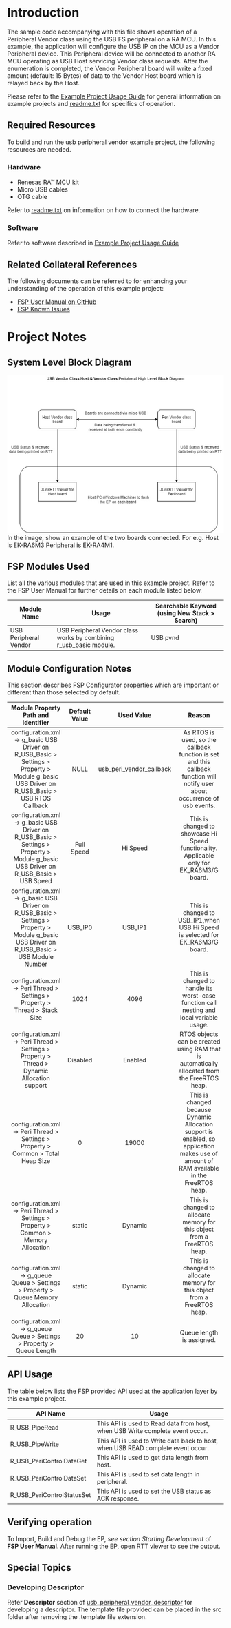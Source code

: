 # Introduction #

The sample code accompanying with this file shows operation of a Peripheral Vendor class using the USB FS peripheral on a RA MCU.
In this example, the application will configure the USB IP on the MCU as a Vendor Peripheral device. This Peripheral device will be connected to another RA MCU operating as USB Host servicing Vendor class requests.
After the enumeration is completed, the Vendor Peripheral board will write a fixed amount (default: 15 Bytes) of data to the Vendor Host board which is relayed back by the Host.

Please refer to the [Example Project Usage Guide](https://github.com/renesas/ra-fsp-examples/blob/master/example_projects/Example%20Project%20Usage%20Guide.pdf) 
for general information on example projects and [readme.txt](./readme.txt) for specifics of operation.

## Required Resources ##
To build and run the usb peripheral vendor example project, the following resources are needed.

### Hardware ###
* Renesas RA™ MCU kit
* Micro USB cables
* OTG cable

Refer to [readme.txt](./readme.txt) on information on how to connect the hardware.

### Software ###
Refer to software described in [Example Project Usage Guide](https://github.com/renesas/ra-fsp-examples/blob/master/example_projects/Example%20Project%20Usage%20Guide.pdf)

## Related Collateral References ##
The following documents can be referred to for enhancing your understanding of 
the operation of this example project:
- [FSP User Manual on GitHub](https://renesas.github.io/fsp/)
- [FSP Known Issues](https://github.com/renesas/fsp/issues)

# Project Notes #

## System Level Block Diagram ##
![usb_vendor_peri](images/usb_vendor_class.jpg "USB Vendor Block Diagram")  
In the image, show an example of the two boards connected. For e.g. Host is EK-RA6M3 Peripheral is EK-RA4M1.

## FSP Modules Used ##
List all the various modules that are used in this example project. Refer to the FSP User Manual for further details on each module listed below.

| Module Name | Usage  | Searchable Keyword (using New Stack > Search) |
|-------------|-----------------------------------------------|-----------------------------------------------|
| USB Peripheral Vendor |USB Peripheral Vendor class works by combining r_usb_basic module. | USB pvnd |

## Module Configuration Notes ##
This section describes FSP Configurator properties which are important or different than those selected by default. 

|   Module Property Path and Identifier   |   Default Value   |   Used Value   |   Reason   |
| :-------------------------------------: | :---------------: | :------------: | :--------: |
|   configuration.xml -> g_basic USB Driver on R_USB_Basic > Settings > Property > Module g_basic USB Driver on R_USB_Basic > USB RTOS Callback  |   NULL   |   usb_peri_vendor_callback   |   As RTOS is used, so the callback function is set and this callback function will notify user about occurrence of usb events.   |
|   configuration.xml -> g_basic USB Driver on R_USB_Basic > Settings > Property > Module g_basic USB Driver on R_USB_Basic > USB Speed  |   Full Speed   |   Hi Speed   |   This is changed to showcase Hi Speed functionality. Applicable only for EK_RA6M3/G board.   |
|   configuration.xml -> g_basic USB Driver on R_USB_Basic > Settings > Property > Module g_basic USB Driver on R_USB_Basic > USB Module Number  |   USB_IP0   |   USB_IP1   |   This is changed to USB_IP1,when USB Hi Speed is selected for EK_RA6M3/G board.   |
|   configuration.xml -> Peri Thread > Settings > Property > Thread > Stack Size  |   1024   |   4096   |   This is changed to handle its worst-case function call nesting and local variable usage.   |
|   configuration.xml -> Peri Thread > Settings > Property > Thread > Dynamic Allocation support  |   Disabled   |   Enabled   |   RTOS objects can be created using RAM that is automatically allocated from the FreeRTOS heap.   |
|   configuration.xml -> Peri Thread > Settings > Property > Common > Total Heap Size  |   0   |   19000   |   This is changed because Dynamic Allocation support is enabled, so application makes use of amount of RAM available in the FreeRTOS heap.   |
|   configuration.xml -> Peri Thread > Settings > Property > Common > Memory Allocation  |   static   |   Dynamic   |   This is changed to allocate memory for this object from a FreeRTOS heap.   |
|   configuration.xml -> g_queue Queue > Settings > Property > Queue Memory Allocation |   static   |   Dynamic   | This is changed to allocate memory for this object from a FreeRTOS heap.   |
|   configuration.xml -> g_queue Queue > Settings > Property > Queue Length |  20   |   10   | Queue length is assigned. |

## API Usage ##

The table below lists the FSP provided API used at the application layer by this example project.

| API Name    | Usage                                                                          |
|-------------|--------------------------------------------------------------------------------|
|R_USB_PipeRead | This API is used to Read data from host, when USB Write complete event occur. |
|R_USB_PipeWrite| This API is used to Write data back to host, when USB READ complete event occur.|
|R_USB_PeriControlDataGet| This API is used to get data length from host.|
|R_USB_PeriControlDataSet| This API is used to set data length in peripheral.|
|R_USB_PeriControlStatusSet| This API is used to set the USB status as ACK response.|

## Verifying operation ##
To Import, Build and Debug the EP, *see section Starting Development* of **FSP User Manual**. After running the EP, open RTT viewer to see the output.

## Special Topics ##

### Developing Descriptor ###
Refer **Descriptor** section of [usb_peripheral_vendor_descriptor](https://renesas.github.io/fsp/group___u_s_b___p_v_n_d.html) for developing a descriptor.
The template file provided can be placed in the src folder after removing the .template file extension.
